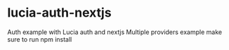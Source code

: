 # lucia-auth-nextjs

Auth example with Lucia auth and nextjs
Multiple providers example make sure to run npm install
